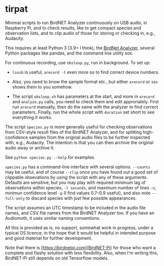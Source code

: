 # tirpat
Minimal scripts to run BirdNET Analyzer continuously on USB audio, in Raspberry Pi,
and to check results, like to get compact species and observation lists, and to clip audio of those
for storing or checking in, e.g., Audacity.

This requires at least Python 3 (3.9+ I think), the 
[BirdNet Analyzer](https://github.com/kahst/BirdNET-Analyzer), several Python packages like pandas,
and the command line utility sox.

For continuous recording, use `obsloop.py`, run in background. To set up:

* `lsusb` is useful, `arecord -l` even more so to find correct device numbers. 

* Also, you need to know the sample format etc., but either `arecord` or `sox` shows them to you somehow. 

* The script `obsloop.sh` has parameters at the start, and more in `arecord` and `analyze.py` calls, you
need to check them and edit approriately. First run `arecord` manually, then do the same with the analyzer
to find correct parameters. Finally, run the whole script with `duration` set short to see everything it works. 

The script `species.py` is more generally useful for checking observations from CSV-style result files
of the BirdNET Analyzer, and for splitting high-confidence samples from the original audio files to be
further inspected with, e.g., Audacity. The intention is that you can then archive the original audio
away or archive it.

See `python species.py --help` for examples. 

`species.py` has a command-line interface with several options. `--counts` may be useful, and of course `--clip` 
once you have found out a good set of clippable obsevations by using the script with any of these arguments. 
Defaults are sensitive, but you may play with required minimum lag of observations within species, `-l seconds`, 
and maximum number of lines `-n`, minimun confidence level `-p` (I find values 0.7–0.9 useful), 
and also note `--full-only` to discard species with just few possible appearances. 

The script assumes an UTC timestamp to be included in the audio file names, and CSV file names
from the BirdNET Analyzer too. If you have an Audiomoth, it uses similar naming conventions. 

All this is provided as is, no support, somewhat work in progress, under a typical OS licence, in the hope that
it would be helpful in intended purpose and good material for further development. 

Note that there is [https://birdnetpi.com](BirdNET-Pi) for those who want a complete and flashy solution with 
less flexibility. Also, when I'm writing this, BirdNET-Pi still depends on old Tensorflow models. 

